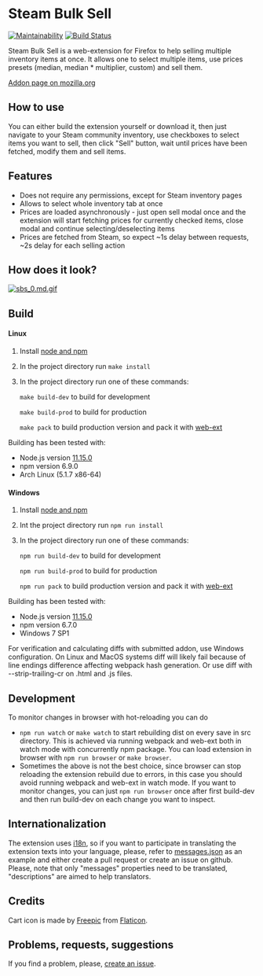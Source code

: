 # Steam Bulk Sell

[![Maintainability](https://api.codeclimate.com/v1/badges/ef1118bb20e47d32b77b/maintainability)](https://codeclimate.com/github/k5md/Steam-Bulk-Sell-webextension/maintainability)
[![Build Status](https://travis-ci.com/k5md/Steam-Bulk-Sell-webextension.svg?token=ZSWp3q2qzbTb4nzaxqWy&branch=master)](https://travis-ci.com/k5md/Steam-Bulk-Sell-webextension)

Steam Bulk Sell is a web-extension for Firefox to help selling multiple inventory items at once. It allows one to select multiple items, use prices presets (median, median * multiplier, custom) and sell them.

[Addon page on mozilla.org](https://addons.mozilla.org/ru/firefox/addon/steam-bulk-sell/)

## How to use

You can either build the extension yourself or download it, then just navigate to your Steam community inventory, use checkboxes to select items you want to sell, then click "Sell" button, wait until prices have been fetched, modify them and sell items.

## Features

- Does not require any permissions, except for Steam inventory pages
- Allows to select whole inventory tab at once
- Prices are loaded asynchronously - just open sell modal once and the extension will start fetching prices for currently checked items, close modal and continue selecting/deselecting items
- Prices are fetched from Steam, so expect ~1s delay between requests, ~2s delay for each selling action

## How does it look?

[![sbs_0.md.gif](https://s5.gifyu.com/images/sbs_0.gif)](https://gifyu.com/image/IGOG)

## Build

#### Linux
1. Install [node and npm](https://nodejs.org)
2. In the project directory run `make install`
3. In the project directory run one of these commands:

   `make build-dev` to build for development

   `make build-prod` to build for production

   `make pack` to build production version and pack it with [web-ext](https://developer.mozilla.org/ru/docs/Mozilla/Add-ons/WebExtensions/Getting_started_with_web-ext)

Building has been tested with:
- Node.js version [11.15.0](https://nodejs.org/download/release/v11.15.0/)
- npm version 6.9.0
- Arch Linux (5.1.7 x86-64)

#### Windows
1. Install [node and npm](https://nodejs.org)
2. Int the project directory run `npm run install`
3. In the project directory run one of these commands:

   `npm run build-dev` to build for development

   `npm run build-prod` to build for production

   `npm run pack` to build production version and pack it with [web-ext](https://developer.mozilla.org/ru/docs/Mozilla/Add-ons/WebExtensions/Getting_started_with_web-ext)

Building has been tested with:
- Node.js version [11.15.0](https://nodejs.org/download/release/v11.15.0/)
- npm version 6.7.0
- Windows 7 SP1

For verification and calculating diffs with submitted addon, use Windows configuration. On Linux and MacOS systems diff will likely fail because of line endings difference affecting webpack hash generation. Or use diff with --strip-trailing-cr on .html and .js files.

## Development
To monitor changes in browser with hot-reloading you can do
- `npm run watch` or `make watch` to start rebuilding dist on every save in src directory. This is achieved via running webpack and web-ext both in watch mode with concurrently npm package. You can load extension in browser with `npm run browser` or `make browser`. 
- Sometimes the above is not the best choice, since browser can stop reloading the extension rebuild due to errors, in this case you should avoid running webpack and web-ext in watch mode. If you want to monitor changes, you can just `npm run browser` once after first build-dev and then run build-dev on each change you want to inspect.

## Internationalization

The extension uses [i18n](https://developer.mozilla.org/docs/Mozilla/Add-ons/WebExtensions/Internationalization), so if you want to participate in translating the extension texts into your language, please, refer to [messages.json](https://github.com/k5md/Steam-Bulk-Sell-webextension/blob/master/src/_locales/en/messages.json) as an example and either create a pull request or create an issue on github.
Please, note that only "messages" properties need to be translated, "descriptions" are aimed to help translators.

## Credits

Cart icon is made by [Freepic](https://www.flaticon.com/authors/freepik) from [Flaticon](https://www.flaticon.com/).

## Problems, requests, suggestions

If you find a problem, please, [create an issue](https://github.com/k5md/Steam-Bulk-Sell-webextension/issues/new).
